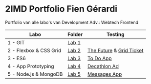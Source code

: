 # 2IMD Portfolio Fien Gérardi
Portfolio van alle labo's van Development Adv.: Webtech Frontend

Labo | Folder | Testing
------------ | ------------- | ---------
1 - GIT | [Lab 1](https://github.com/fgrardi/2imd-dev-portfolio/tree/main/lab1%20-%20git) | 
2 - Flexbox & CSS Grid | [Lab 2](https://github.com/fgrardi/2imd-dev-portfolio/tree/main/lab2) | [The Future](https://codesandbox.io/s/thefuture-s31q1) & [Grid Ticket](https://codesandbox.io/s/gridticket-hllnx?file=/index.html)
3 - ES6 | [Lab 3](https://github.com/fgrardi/2imd-dev-portfolio/tree/main/lab3) | [To Do App](https://codesandbox.io/s/to-do-app-lab-3-fbmp7)
4 - App Prototyping | [Lab 4](https://github.com/fgrardi/2imd-dev-portfolio/tree/main/lab4) | [Decathlon Ad](https://codesandbox.io/s/app-prototype-bths9)
5 - Node.js & MongoDB | [Lab 5](https://github.com/fgrardi/2imd-dev-portfolio/tree/main/lab5) | [Messages App](https://codepen.io/fngrardi/pen/MWJmoza)
